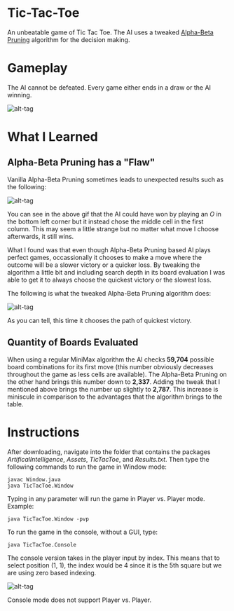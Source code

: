 # Tic-Tac-Toe
An unbeatable game of Tic Tac Toe. The AI uses a tweaked <a href="https://en.wikipedia.org/wiki/Alpha%E2%80%93beta_pruning">Alpha-Beta Pruning</a> algorithm for the decision making.

# Gameplay

The AI cannot be defeated. Every game either ends in a draw or the AI winning.

![alt-tag](gifs/sample_game.gif)

# What I Learned

## Alpha-Beta Pruning has a "Flaw"

Vanilla Alpha-Beta Pruning sometimes leads to unexpected results such as the following:

![alt-tag](gifs/AB_pruning_vanilla.gif)

You can see in the above gif that the AI could have won by playing an *O* in the bottom left corner but it instead chose the middle cell in the first column. This may seem a little strange but no matter what move I choose afterwards, it still wins.

What I found was that even though Alpha-Beta Pruning based AI plays perfect games, occassionally it chooses to make a move where the outcome will be a slower victory or a quicker loss. By tweaking the algorithm a little bit and including search depth in its board evaluation I was able to get it to always choose the quickest victory or the slowest loss.

The following is what the tweaked Alpha-Beta Pruning algorithm does:

![alt-tag](gifs/AB_pruning_tweaked.gif)

As you can tell, this time it chooses the path of quickest victory.

## Quantity of Boards Evaluated

When using a regular MiniMax algorithm the AI checks **59,704** possible board combinations for its first move (this number obviously decreases throughout the game as less cells are available). The Alpha-Beta Pruning on the other hand brings this number down to **2,337**. Adding the tweak that I mentioned above brings the number up slightly to **2,787**. This increase is miniscule in comparison to the advantages that the algorithm brings to the table.

# Instructions
After downloading, navigate into the folder that contains the packages *ArtificalIntelligence*, *Assets*, *TicTacToe*, and *Results.txt*. Then type the following commands to run the game in Window mode:
```
javac Window.java
java TicTacToe.Window
```
Typing in any parameter will run the game in Player vs. Player mode. Example:
```
java TicTacToe.Window -pvp
```
To run the game in the console, without a GUI, type:
```
java TicTacToe.Console
```
The console version takes in the player input by index. This means that to select position (1, 1), the index would be 4 since it is the 5th square but we are using zero based indexing.

![alt-tag](gifs/sample_game_console.png)

Console mode does not support Player vs. Player.
